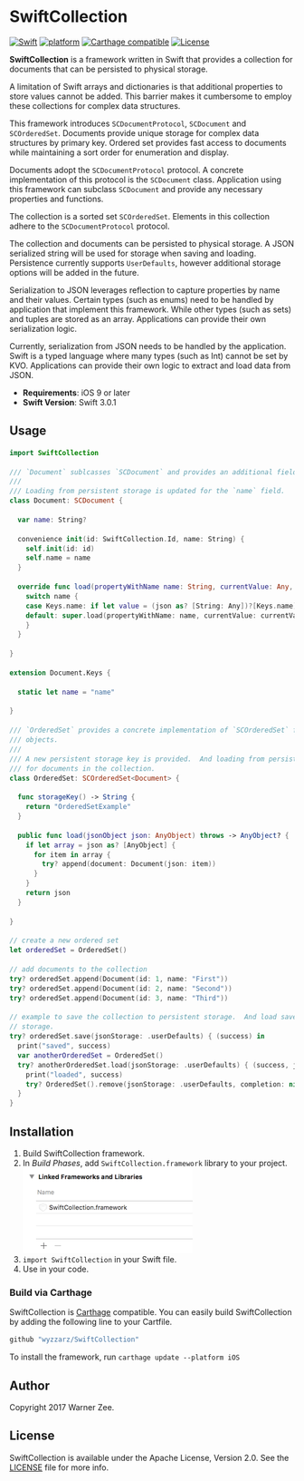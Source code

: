 # SwiftCollection

[![Swift](https://img.shields.io/badge/Swift-3.0.1-blue.svg)]()
[![platform](https://img.shields.io/badge/platform-iOS-blue.svg)]()
[![Carthage compatible](https://img.shields.io/badge/Carthage-compatible-4BC51D.svg?style=flat)](https://github.com/Carthage/Carthage)
[![License](https://img.shields.io/hexpm/l/plug.svg)]()

__SwiftCollection__ is a framework written in Swift that provides a collection for documents that 
can be persisted to physical storage.

A limitation of Swift arrays and dictionaries is that additional properties to store values
cannot be added.  This barrier makes it cumbersome to employ these collections for complex data
structures.

This framework introduces `SCDocumentProtocol`, `SCDocument` and `SCOrderedSet`.  Documents provide
unique storage for complex data structures by primary key.  Ordered set provides fast access to
documents while maintaining a sort order for enumeration and display.

Documents adopt the `SCDocumentProtocol` protocol.  A concrete implementation of this protocol is
the `SCDocument` class.  Application using this framework can subclass `SCDocument` and provide
any necessary properties and functions.

The collection is a sorted set `SCOrderedSet`.  Elements in this collection adhere to the
`SCDocumentProtocol` protocol.

The collection and documents can be persisted to physical storage.  A JSON serialized string will
be used for storage when saving and loading.  Persistence currently supports `UserDefaults`, however
additional storage options will be added in the future.

Serialization to JSON leverages reflection to capture properties by name and their values.  Certain
types (such as enums) need to be handled by application that implement this framework.  While other
types (such as sets) and tuples are stored as an array.  Applications can provide their own
serialization logic.

Currently, serialization from JSON needs to be handled by the application.  Swift is a typed language
where many types (such as Int) cannot be set by KVO.  Applications can provide their own logic to
extract and load data from JSON.

- __Requirements__: iOS 9 or later
- __Swift Version__: Swift 3.0.1

## Usage

```swift
import SwiftCollection

/// `Document` sublcasses `SCDocument` and provides an additional field `name`.
///
/// Loading from persistent storage is updated for the `name` field.
class Document: SCDocument {

  var name: String?

  convenience init(id: SwiftCollection.Id, name: String) {
    self.init(id: id)
    self.name = name
  }

  override func load(propertyWithName name: String, currentValue: Any, potentialValue: Any, json: AnyObject) {
    switch name {
    case Keys.name: if let value = (json as? [String: Any])?[Keys.name] as? String { self.name = value }
    default: super.load(propertyWithName: name, currentValue: currentValue, potentialValue: potentialValue, json: json)
    }
  }

}

extension Document.Keys {

  static let name = "name"

}

/// `OrderedSet` provides a concrete implementation of `SCOrderedSet` for a collection of `Document`
/// objects.
///
/// A new persistent storage key is provided.  And loading from persistent storage is performed
/// for documents in the collection.
class OrderedSet: SCOrderedSet<Document> {

  func storageKey() -> String {
    return "OrderedSetExample"
  }

  public func load(jsonObject json: AnyObject) throws -> AnyObject? {
    if let array = json as? [AnyObject] {
      for item in array {
        try? append(document: Document(json: item))
      }
    }
    return json
  }

}

// create a new ordered set
let orderedSet = OrderedSet()

// add documents to the collection
try? orderedSet.append(Document(id: 1, name: "First"))
try? orderedSet.append(Document(id: 2, name: "Second"))
try? orderedSet.append(Document(id: 3, name: "Third"))

// example to save the collection to persistent storage.  And load saved data from persistent
// storage.
try? orderedSet.save(jsonStorage: .userDefaults) { (success) in
  print("saved", success)
  var anotherOrderedSet = OrderedSet()
  try? anotherOrderedSet.load(jsonStorage: .userDefaults) { (success, json) in
    print("loaded", success)
    try? OrderedSet().remove(jsonStorage: .userDefaults, completion: nil)
  }
}

```

## Installation

1. Build SwiftCollection framework.
3. In *Build Phases*, add `SwiftCollection.framework` library to your project.
<br /><img src="Documentation/binary_link@2x.png" height="150"/>
5. `import SwiftCollection` in your Swift file.
6. Use in your code.

### Build via Carthage
SwiftCollection is [Carthage](https://github.com/Carthage/Carthage) compatible. You can easily build 
SwiftCollection by adding the following line to your Cartfile.

```ruby
github "wyzzarz/SwiftCollection"
```

To install the framework, run `carthage update --platform iOS`

## Author

Copyright 2017 Warner Zee.

## License

SwiftCollection is available under the Apache License, Version 2.0. See the [LICENSE](LICENSE) file for more info.
